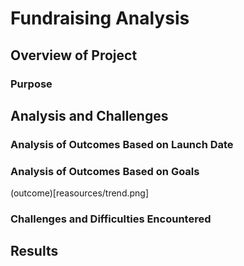 # Fundraising Analysis
## Overview of Project
### Purpose
## Analysis and Challenges
### Analysis of Outcomes Based on Launch Date
### Analysis of Outcomes Based on Goals
(outcome)[reasources/trend.png]

### Challenges and Difficulties Encountered
## Results
